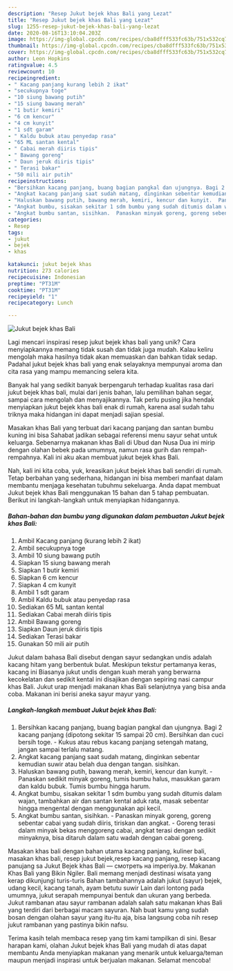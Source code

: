 ```yaml
---
description: "Resep Jukut bejek khas Bali yang Lezat"
title: "Resep Jukut bejek khas Bali yang Lezat"
slug: 1255-resep-jukut-bejek-khas-bali-yang-lezat
date: 2020-08-16T13:10:04.203Z
image: https://img-global.cpcdn.com/recipes/cba8dfff533fc63b/751x532cq70/jukut-bejek-khas-bali-foto-resep-utama.jpg
thumbnail: https://img-global.cpcdn.com/recipes/cba8dfff533fc63b/751x532cq70/jukut-bejek-khas-bali-foto-resep-utama.jpg
cover: https://img-global.cpcdn.com/recipes/cba8dfff533fc63b/751x532cq70/jukut-bejek-khas-bali-foto-resep-utama.jpg
author: Leon Hopkins
ratingvalue: 4.5
reviewcount: 10
recipeingredient:
- " Kacang panjang kurang lebih 2 ikat"
- "secukupnya toge"
- "10 siung bawang putih"
- "15 siung bawang merah"
- "1 butir kemiri"
- "6 cm kencur"
- "4 cm kunyit"
- "1 sdt garam"
- " Kaldu bubuk atau penyedap rasa"
- "65 ML santan kental"
- " Cabai merah diiris tipis"
- " Bawang goreng"
- " Daun jeruk diiris tipis"
- " Terasi bakar"
- "50 mili air putih"
recipeinstructions:
- "Bersihkan kacang panjang, buang bagian pangkal dan ujungnya. Bagi 2 kacang panjang (dipotong sekitar 15 sampai 20 cm). Bersihkan dan cuci bersih toge. Kukus atau rebus kacang panjang setengah matang, jangan sampai terlalu matang."
- "Angkat kacang panjang saat sudah matang, dinginkan sebentar kemudian suwir atau belah dua dengan tangan. sisihkan."
- "Haluskan bawang putih, bawang merah, kemiri, kencur dan kunyit.  Panaskan sedikit minyak goreng, tumis bumbu halus, masukkan garam dan kaldu bubuk. Tumis bumbu hingga harum."
- "Angkat bumbu, sisakan sekitar 1 sdm bumbu yang sudah ditumis dalam wajan, tambahkan air dan santan kental aduk rata, masak sebentar hingga mengental dengan menggunakan api kecil."
- "Angkat bumbu santan, sisihkan.  Panaskan minyak goreng, goreng sebentar cabai yang sudah diiris, tiriskan dan angkat. Goreng terasi dalam minyak bekas menggoreng cabai, angkat terasi dengan sedikit minyaknya, bisa ditaruh dalam satu wadah dengan cabai goreng."
categories:
- Resep
tags:
- jukut
- bejek
- khas

katakunci: jukut bejek khas 
nutrition: 273 calories
recipecuisine: Indonesian
preptime: "PT31M"
cooktime: "PT31M"
recipeyield: "1"
recipecategory: Lunch

---
```



![Jukut bejek khas Bali](https://img-global.cpcdn.com/recipes/cba8dfff533fc63b/751x532cq70/jukut-bejek-khas-bali-foto-resep-utama.jpg)

Lagi mencari inspirasi resep jukut bejek khas bali yang unik? Cara menyiapkannya memang tidak susah dan tidak juga mudah. Kalau keliru mengolah maka hasilnya tidak akan memuaskan dan bahkan tidak sedap. Padahal jukut bejek khas bali yang enak selayaknya mempunyai aroma dan cita rasa yang mampu memancing selera kita.

Banyak hal yang sedikit banyak berpengaruh terhadap kualitas rasa dari jukut bejek khas bali, mulai dari jenis bahan, lalu pemilihan bahan segar, sampai cara mengolah dan menyajikannya. Tak perlu pusing jika hendak menyiapkan jukut bejek khas bali enak di rumah, karena asal sudah tahu triknya maka hidangan ini dapat menjadi sajian spesial.

Masakan khas Bali yang terbuat dari kacang panjang dan santan bumbu kuning ini bisa Sahabat jadikan sebagai referensi menu sayur sehat untuk keluarga. Sebenarnya makanan khas Bali di Ubud dan Nusa Dua ini mirip dengan olahan bebek pada umumnya, namun rasa gurih dan rempah-rempahnya. Kali ini aku akan membuat jukut bejek khas Bali.


Nah, kali ini kita coba, yuk, kreasikan jukut bejek khas bali sendiri di rumah. Tetap berbahan yang sederhana, hidangan ini bisa memberi manfaat dalam membantu menjaga kesehatan tubuhmu sekeluarga. Anda dapat membuat Jukut bejek khas Bali menggunakan 15 bahan dan 5 tahap pembuatan. Berikut ini langkah-langkah untuk menyiapkan hidangannya.

<!--inarticleads1-->

##### Bahan-bahan dan bumbu yang digunakan dalam pembuatan Jukut bejek khas Bali:

1. Ambil  Kacang panjang (kurang lebih 2 ikat)
1. Ambil secukupnya toge
1. Ambil 10 siung bawang putih
1. Siapkan 15 siung bawang merah
1. Siapkan 1 butir kemiri
1. Siapkan 6 cm kencur
1. Siapkan 4 cm kunyit
1. Ambil 1 sdt garam
1. Ambil  Kaldu bubuk atau penyedap rasa
1. Sediakan 65 ML santan kental
1. Sediakan  Cabai merah diiris tipis
1. Ambil  Bawang goreng
1. Siapkan  Daun jeruk diiris tipis
1. Sediakan  Terasi bakar
1. Gunakan 50 mili air putih


Jukut dalam bahasa Bali disebut dengan sayur sedangkan undis adalah kacang hitam yang berbentuk bulat. Meskipun tekstur pertamanya keras, kacang ini Biasanya jukut undis dengan kuah merah yang berwarna kecokelatan dan sedikit kental ini disajikan dengan sepiring nasi campur khas Bali. Jukut urap menjadi makanan khas Bali selanjutnya yang bisa anda coba. Makanan ini berisi aneka sayur mayur yang. 

<!--inarticleads2-->

##### Langkah-langkah membuat Jukut bejek khas Bali:

1. Bersihkan kacang panjang, buang bagian pangkal dan ujungnya. Bagi 2 kacang panjang (dipotong sekitar 15 sampai 20 cm). Bersihkan dan cuci bersih toge. - Kukus atau rebus kacang panjang setengah matang, jangan sampai terlalu matang.
1. Angkat kacang panjang saat sudah matang, dinginkan sebentar kemudian suwir atau belah dua dengan tangan. sisihkan.
1. Haluskan bawang putih, bawang merah, kemiri, kencur dan kunyit.  - Panaskan sedikit minyak goreng, tumis bumbu halus, masukkan garam dan kaldu bubuk. Tumis bumbu hingga harum.
1. Angkat bumbu, sisakan sekitar 1 sdm bumbu yang sudah ditumis dalam wajan, tambahkan air dan santan kental aduk rata, masak sebentar hingga mengental dengan menggunakan api kecil.
1. Angkat bumbu santan, sisihkan.  - Panaskan minyak goreng, goreng sebentar cabai yang sudah diiris, tiriskan dan angkat. - Goreng terasi dalam minyak bekas menggoreng cabai, angkat terasi dengan sedikit minyaknya, bisa ditaruh dalam satu wadah dengan cabai goreng.


Masakan khas bali dengan bahan utama kacang panjang, kuliner bali, masakan khas bali, resep jukut bejek,resep kacang panjang, resep kacang panujang sa Jukut Bejek khas Bali — смотреть на imperiya.by. Makanan Khas Bali yang Bikin Ngiler. Bali memang menjadi destinasi wisata yang kerap dikunjungi turis-turis Bahan tambahannya adalah jukut (sayur) bejek, udang kecil, kacang tanah, ayam betutu suwir Lain dari lontong pada umumnya, jukut serapah mempunyai bentuk dan ukuran yang berbeda. Jukut rambanan atau sayur rambanan adalah salah satu makanan khas Bali yang terdiri dari berbagai macam sayuran. Nah buat kamu yang sudah bosan dengan olahan sayur yang itu-itu aja, bisa langsung coba nih resep jukut rambanan yang pastinya bikin nafsu. 

Terima kasih telah membaca resep yang tim kami tampilkan di sini. Besar harapan kami, olahan Jukut bejek khas Bali yang mudah di atas dapat membantu Anda menyiapkan makanan yang menarik untuk keluarga/teman maupun menjadi inspirasi untuk berjualan makanan. Selamat mencoba!
